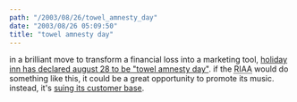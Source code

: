 ```yaml
---
path: "/2003/08/26/towel_amnesty_day" 
date: "2003/08/26 05:09:50" 
title: "towel amnesty day" 
---
```

<p>in a brilliant move to transform a financial loss into a marketing tool, <a href="http://www.priorityclubpromotion.com/hi/towels/">holiday inn has declared august 28 to be "towel amnesty day"</a>. if the <abbr title="Recording Industry Association of America">RIAA</abbr> would do something like this, it could be a great opportunity to promote its music. instead, it's <a href="http://www.washingtonpost.com/ac2/wp-dyn?pagename=article&amp;node=&amp;contentId=A23933-2003Apr3&amp;notFound=true">suing its customer base</a>.</p>